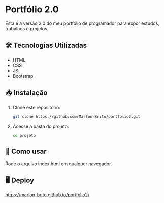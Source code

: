 # Portfólio 2.0

Esta é a versão 2.0 do meu portfólio de programador para expor estudos, trabalhos e projetos.

## 🛠️ Tecnologias Utilizadas

* HTML
* CSS
* JS
* Bootstrap

## 📥 Instalação

1. Clone este repositório:
   ```bash
   git clone https://github.com/Marlon-Brito/portfolio2.git

2. Acesse a pasta do projeto:
   ```bash
   cd projeto

## 🚀 Como usar
   Rode o arquivo index.html em qualquer navegador.

## 🖥️ Deploy
   https://marlon-brito.github.io/portfolio2/
